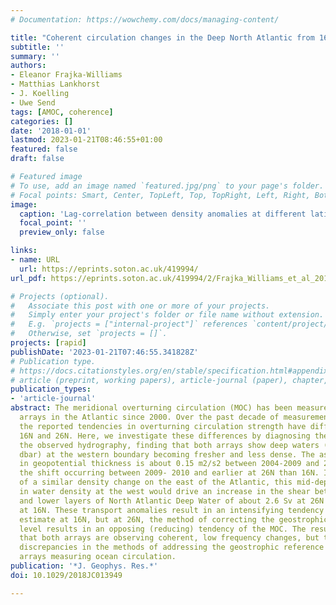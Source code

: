 ```yaml
---
# Documentation: https://wowchemy.com/docs/managing-content/

title: "Coherent circulation changes in the Deep North Atlantic from 16°N and 26°N transport arrays"
subtitle: ''
summary: ''
authors:
- Eleanor Frajka-Williams
- Matthias Lankhorst
- J. Koelling
- Uwe Send
tags: [AMOC, coherence]
categories: []
date: '2018-01-01'
lastmod: 2023-01-21T08:46:55+01:00
featured: false
draft: false

# Featured image
# To use, add an image named `featured.jpg/png` to your page's folder.
# Focal points: Smart, Center, TopLeft, Top, TopRight, Left, Right, BottomLeft, Bottom, BottomRight.
image:
  caption: 'Lag-correlation between density anomalies at different latitudes but the same depth. (a) Correlation coefficient between density anomalies at the western boundaries of MOVE 168N and RAPID 268N, as a function of depth (y axis) and lag in months (x axis). (b) Time series of density anomalies at the two latitudes, at 3,800 dbar. The density time series from RAPID 268N has been shifted forward in time by 7 months. Positive lag corresponds to 268N leading 168N.'
  focal_point: ''
  preview_only: false

links:
- name: URL
  url: https://eprints.soton.ac.uk/419994/
url_pdf: https://eprints.soton.ac.uk/419994/2/Frajka_Williams_et_al_2018_Journal_of_Geophysical_Research_3A_Oceans.pdf

# Projects (optional).
#   Associate this post with one or more of your projects.
#   Simply enter your project's folder or file name without extension.
#   E.g. `projects = ["internal-project"]` references `content/project/deep-learning/index.md`.
#   Otherwise, set `projects = []`.
projects: [rapid]
publishDate: '2023-01-21T07:46:55.341828Z'
# Publication type.
# https://docs.citationstyles.org/en/stable/specification.html#appendix-iii-types
# article (preprint, working papers), article-journal (paper), chapter, dataset, document (catch all), motion_picture (video), post (post on online forum), post-weblog (post on blog), report (technical report, with container-title for chapter within larger report), software, thesis, citation-key (bibtex key) or citation-label (Ferr78, formatted as output label), doi, event-title (name of event), event-place (geographic location), keyword, language (e.g., en or de), license (copyright information), note (descriptive note), publisher, title, t
publication_types:
- 'article-journal'
abstract: The meridional overturning circulation (MOC) has been measured by boundary
  arrays in the Atlantic since 2000. Over the past decade of measurements, however,
  the reported tendencies in overturning circulation strength have differed between
  16N and 26N. Here, we investigate these differences by diagnosing their origin in
  the observed hydrography, finding that both arrays show deep waters (below 1100
  dbar) at the western boundary becoming fresher and less dense. The associated change
  in geopotential thickness is about 0.15 m2/s2 between 2004-2009 and 2010-2014, with
  the shift occurring between 2009- 2010 and earlier at 26N than 16N. In the absence
  of a similar density change on the east of the Atlantic, this mid-depth reduction
  in water density at the west would drive an increase in the shear between the upper
  and lower layers of North Atlantic Deep Water of about 2.6 Sv at 26N and 3.9 Sv
  at 16N. These transport anomalies result in an intensifying tendency in the MOC
  estimate at 16N, but at 26N, the method of correcting the geostrophic reference
  level results in an opposing (reducing) tendency of the MOC. The results indicate
  that both arrays are observing coherent, low frequency changes, but that there remain
  discrepancies in the methods of addressing the geostrophic reference level for boundary
  arrays measuring ocean circulation.
publication: '*J. Geophys. Res.*'
doi: 10.1029/2018JC013949

---
```

